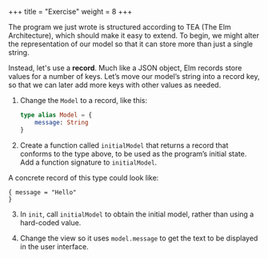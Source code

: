 +++
title       = "Exercise"
weight      = 8
+++

The program we just wrote is structured according to TEA (The Elm Architecture), which should make it easy to extend. To begin, we might alter the representation of our model so that it can store more than just a single string.

Instead, let's use a **record**. Much like a JSON object, Elm records store values for a number of keys. Let’s move our model’s string into a record key, so that we can later add more keys with other values as needed.

1. Change the `Model` to a record, like this:

    ```elm
    type alias Model = {
        message: String
    }
    ```

2. Create a function called `initialModel` that returns a record that conforms to the type above, to be used as the program’s initial state. Add a function signature to `initialModel`.

A concrete record of this type could look like:
```
{ message = "Hello"
}
```

3. In `init`, call `initialModel` to obtain the initial model, rather than using a hard-coded value.

4. Change the view so it uses `model.message` to get the text to be displayed in the user interface.
